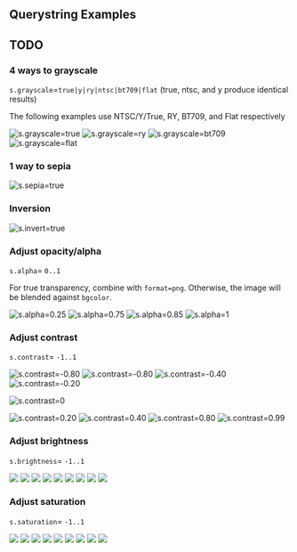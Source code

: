 ## Querystring Examples

## TODO

### 4 ways to grayscale

`s.grayscale`=`true|y|ry|ntsc|bt709|flat`  (true, ntsc, and y produce identical results)

The following examples use NTSC/Y/True, RY, BT709, and Flat respectively

![s.grayscale=true](https://z.zr.io/ri/utah2.jpg;width=200;s.grayscale=true)
![s.grayscale=ry](https://z.zr.io/ri/utah2.jpg;width=200;s.grayscale=ry)
![s.grayscale=bt709](https://z.zr.io/ri/utah2.jpg;width=200;s.grayscale=bt709)
![s.grayscale=flat](https://z.zr.io/ri/utah2.jpg;width=200;s.grayscale=flat)

### 1 way to sepia

![s.sepia=true](https://z.zr.io/ri/utah2.jpg;width=200;s.sepia=true)

### Inversion

![s.invert=true](https://z.zr.io/ri/utah2.jpg;width=200;s.invert=true)


### Adjust opacity/alpha

`s.alpha`= `0..1`

For true transparency, combine with `format=png`. Otherwise, the image will be blended against `bgcolor`.

![s.alpha=0.25](https://z.zr.io/ri/utah.jpg;width=200;s.alpha=0.25)
![s.alpha=0.75](https://z.zr.io/ri/utah.jpg;width=200;s.alpha=0.75)
![s.alpha=0.85](https://z.zr.io/ri/utah.jpg;width=200;s.alpha=0.85)
![s.alpha=1](https://z.zr.io/ri/utah.jpg;width=200;s.alpha=1)

### Adjust contrast


`s.contrast`= `-1..1`


![s.contrast=-0.80](https://z.zr.io/ri/utah.jpg;width=200;s.contrast=-0.99)
![s.contrast=-0.80](https://z.zr.io/ri/utah.jpg;width=200;s.contrast=-0.80)
![s.contrast=-0.40](https://z.zr.io/ri/utah.jpg;width=200;s.contrast=-0.40)
![s.contrast=-0.20](https://z.zr.io/ri/utah.jpg;width=200;s.contrast=-0.20)

![s.contrast=0](https://z.zr.io/ri/utah.jpg;width=200;s.contrast=0)


![s.contrast=0.20](https://z.zr.io/ri/utah.jpg;width=200;s.contrast=0.20)
![s.contrast=0.40](https://z.zr.io/ri/utah.jpg;width=200;s.contrast=0.40)
![s.contrast=0.80](https://z.zr.io/ri/utah.jpg;width=200;s.contrast=0.80)
![s.contrast=0.99](https://z.zr.io/ri/utah.jpg;width=200;s.contrast=0.99)



### Adjust brightness


`s.brightness`= `-1..1`


![](https://z.zr.io/ri/red-leaf.jpg;width=100;s.brightness=-1)
![](https://z.zr.io/ri/red-leaf.jpg;width=100;s.brightness=-0.7)
![](https://z.zr.io/ri/red-leaf.jpg;width=100;s.brightness=-0.5)
![](https://z.zr.io/ri/red-leaf.jpg;width=100;s.brightness=-0.2)
![](https://z.zr.io/ri/red-leaf.jpg;width=100;s.brightness=0)
![](https://z.zr.io/ri/red-leaf.jpg;width=100;s.brightness=0.2)
![](https://z.zr.io/ri/red-leaf.jpg;width=100;s.brightness=0.5)
![](https://z.zr.io/ri/red-leaf.jpg;width=100;s.brightness=0.7)
![](https://z.zr.io/ri/red-leaf.jpg;width=100;s.brightness=1)

### Adjust saturation


`s.saturation`= `-1..1`



![](https://z.zr.io/ri/red-leaf.jpg;width=100;s.saturation=-1)
![](https://z.zr.io/ri/red-leaf.jpg;width=100;s.saturation=-0.9)
![](https://z.zr.io/ri/red-leaf.jpg;width=100;s.saturation=-0.5)
![](https://z.zr.io/ri/red-leaf.jpg;width=100;s.saturation=-0.2)
![](https://z.zr.io/ri/red-leaf.jpg;width=100;s.saturation=0)
![](https://z.zr.io/ri/red-leaf.jpg;width=100;s.saturation=0.2)
![](https://z.zr.io/ri/red-leaf.jpg;width=100;s.saturation=0.5)
![](https://z.zr.io/ri/red-leaf.jpg;width=100;s.saturation=0.9)
![](https://z.zr.io/ri/red-leaf.jpg;width=100;s.saturation=1)

